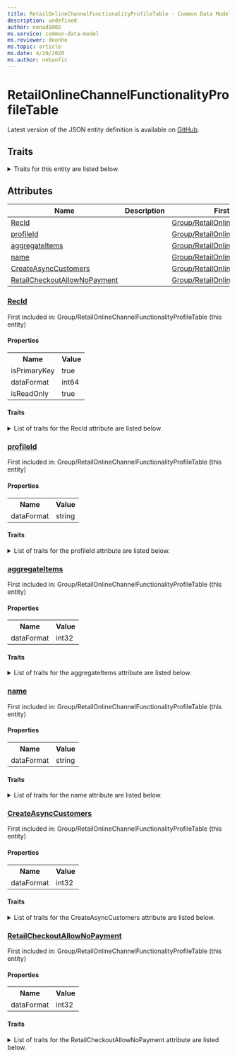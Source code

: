 ```yaml
---
title: RetailOnlineChannelFunctionalityProfileTable - Common Data Model | Microsoft Docs
description: undefined
author: nenad1002
ms.service: common-data-model
ms.reviewer: deonhe
ms.topic: article
ms.date: 4/20/2020
ms.author: nebanfic
---
```


# RetailOnlineChannelFunctionalityProfileTable

  
 Latest version of the JSON entity definition is available on <a href="https://github.com/Microsoft/CDM/tree/master/schemaDocuments/core/operationsCommon/Tables/Commerce/Retail/Group/RetailOnlineChannelFunctionalityProfileTable.cdm.json" target="_blank">GitHub</a>.  

## Traits

<details>
<summary>Traits for this entity are listed below.  
</summary>

**is.identifiedBy**  
  names a specifc identity attribute to use with an entity  <table><tr><th>Parameter</th><th>Value</th><th>Data type</th><th>Explanation</th></tr><tr><td>attribute</td><td>[RetailOnlineChannelFunctionalityProfileTable/(resolvedAttributes)/RecId](#RecId)</td><td>attribute</td><td></td></tr></table>

**is.CDM.entityVersion**  
  <table><tr><th>Parameter</th><th>Value</th><th>Data type</th><th>Explanation</th></tr><tr><td>versionNumber</td><td>"1.0.0"</td><td>string</td><td>semantic version number of the entity</td></tr></table>

**is.application.releaseVersion**  
  <table><tr><th>Parameter</th><th>Value</th><th>Data type</th><th>Explanation</th></tr><tr><td>releaseVersion</td><td>"10.0.13.0"</td><td>string</td><td>semantic version number of the application introducing this entity</td></tr></table>

</details>

## Attributes

|Name|Description|First Included in Instance|
|---|---|---|
|[RecId](#RecId)||<a href="RetailOnlineChannelFunctionalityProfileTable.md" target="_blank">Group/RetailOnlineChannelFunctionalityProfileTable</a>|
|[profileId](#profileId)||<a href="RetailOnlineChannelFunctionalityProfileTable.md" target="_blank">Group/RetailOnlineChannelFunctionalityProfileTable</a>|
|[aggregateItems](#aggregateItems)||<a href="RetailOnlineChannelFunctionalityProfileTable.md" target="_blank">Group/RetailOnlineChannelFunctionalityProfileTable</a>|
|[name](#name)||<a href="RetailOnlineChannelFunctionalityProfileTable.md" target="_blank">Group/RetailOnlineChannelFunctionalityProfileTable</a>|
|[CreateAsyncCustomers](#CreateAsyncCustomers)||<a href="RetailOnlineChannelFunctionalityProfileTable.md" target="_blank">Group/RetailOnlineChannelFunctionalityProfileTable</a>|
|[RetailCheckoutAllowNoPayment](#RetailCheckoutAllowNoPayment)||<a href="RetailOnlineChannelFunctionalityProfileTable.md" target="_blank">Group/RetailOnlineChannelFunctionalityProfileTable</a>|

### <a href=#RecId name="RecId">RecId</a>

First included in: Group/RetailOnlineChannelFunctionalityProfileTable (this entity)  

#### Properties

<table><tr><th>Name</th><th>Value</th></tr><tr><td>isPrimaryKey</td><td>true</td></tr><tr><td>dataFormat</td><td>int64</td></tr><tr><td>isReadOnly</td><td>true</td></tr></table>

#### Traits

<details>
<summary>List of traits for the RecId attribute are listed below.</summary>

**is.dataFormat.integer**  
**is.dataFormat.big**  
**is.identifiedBy**  
names a specifc identity attribute to use with an entity  <table><tr><th>Parameter</th><th>Value</th><th>Data type</th><th>Explanation</th></tr><tr><td>attribute</td><td>[RetailOnlineChannelFunctionalityProfileTable/(resolvedAttributes)/RecId](#RecId)</td><td>attribute</td><td></td></tr></table>

**is.readOnly**  
**is.dataFormat.integer**  
**is.dataFormat.big**  
</details>

### <a href=#profileId name="profileId">profileId</a>

First included in: Group/RetailOnlineChannelFunctionalityProfileTable (this entity)  

#### Properties

<table><tr><th>Name</th><th>Value</th></tr><tr><td>dataFormat</td><td>string</td></tr></table>

#### Traits

<details>
<summary>List of traits for the profileId attribute are listed below.</summary>

**is.dataFormat.character**  
**is.dataFormat.big**  
**is.dataFormat.array**  
**is.dataFormat.character**  
**is.dataFormat.array**  
</details>

### <a href=#aggregateItems name="aggregateItems">aggregateItems</a>

First included in: Group/RetailOnlineChannelFunctionalityProfileTable (this entity)  

#### Properties

<table><tr><th>Name</th><th>Value</th></tr><tr><td>dataFormat</td><td>int32</td></tr></table>

#### Traits

<details>
<summary>List of traits for the aggregateItems attribute are listed below.</summary>

**is.dataFormat.integer**  
**is.dataFormat.integer**  
</details>

### <a href=#name name="name">name</a>

First included in: Group/RetailOnlineChannelFunctionalityProfileTable (this entity)  

#### Properties

<table><tr><th>Name</th><th>Value</th></tr><tr><td>dataFormat</td><td>string</td></tr></table>

#### Traits

<details>
<summary>List of traits for the name attribute are listed below.</summary>

**is.dataFormat.character**  
**is.dataFormat.big**  
**is.dataFormat.array**  
**is.dataFormat.character**  
**is.dataFormat.array**  
</details>

### <a href=#CreateAsyncCustomers name="CreateAsyncCustomers">CreateAsyncCustomers</a>

First included in: Group/RetailOnlineChannelFunctionalityProfileTable (this entity)  

#### Properties

<table><tr><th>Name</th><th>Value</th></tr><tr><td>dataFormat</td><td>int32</td></tr></table>

#### Traits

<details>
<summary>List of traits for the CreateAsyncCustomers attribute are listed below.</summary>

**is.dataFormat.integer**  
**is.dataFormat.integer**  
</details>

### <a href=#RetailCheckoutAllowNoPayment name="RetailCheckoutAllowNoPayment">RetailCheckoutAllowNoPayment</a>

First included in: Group/RetailOnlineChannelFunctionalityProfileTable (this entity)  

#### Properties

<table><tr><th>Name</th><th>Value</th></tr><tr><td>dataFormat</td><td>int32</td></tr></table>

#### Traits

<details>
<summary>List of traits for the RetailCheckoutAllowNoPayment attribute are listed below.</summary>

**is.dataFormat.integer**  
**is.dataFormat.integer**  
</details>
